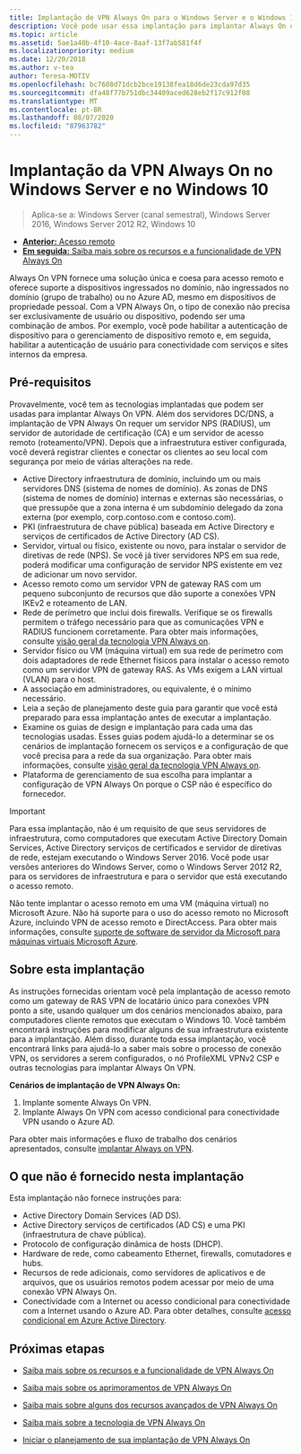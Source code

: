 ```yaml
---
title: Implantação de VPN Always On para o Windows Server e o Windows 10
description: Você pode usar essa implantação para implantar Always On conexões de rede virtual privada (VPN) para funcionários remotos usando o acesso remoto no Windows Server 2016 ou posterior e Always On perfis de VPN para computadores cliente com Windows 10.
ms.topic: article
ms.assetid: 5ae1a40b-4f10-4ace-8aaf-13f7ab581f4f
ms.localizationpriority: medium
ms.date: 12/20/2018
ms.author: v-tea
author: Teresa-MOTIV
ms.openlocfilehash: bc7608d71dcb2bce19138fea18d6de23cda97d35
ms.sourcegitcommit: dfa48f77b751dbc34409aced628eb2f17c912f08
ms.translationtype: MT
ms.contentlocale: pt-BR
ms.lasthandoff: 08/07/2020
ms.locfileid: "87963782"
---
```

# <a name="always-on-vpn-deployment-for-windows-server-and-windows-10"></a>Implantação da VPN Always On no Windows Server e no Windows 10

>Aplica-se a: Windows Server (canal semestral), Windows Server 2016, Windows Server 2012 R2, Windows 10

- [**Anterior:** Acesso remoto](../../../Remote-Access.md)<br>
- [**Em seguida:** Saiba mais sobre os recursos e a funcionalidade de VPN Always On](../../vpn-map-da.md)

Always On VPN fornece uma solução única e coesa para acesso remoto e oferece suporte a dispositivos ingressados no domínio, não ingressados no domínio (grupo de trabalho) ou no Azure AD, mesmo em dispositivos de propriedade pessoal. Com a VPN Always On, o tipo de conexão não precisa ser exclusivamente de usuário ou dispositivo, podendo ser uma combinação de ambos. Por exemplo, você pode habilitar a autenticação de dispositivo para o gerenciamento de dispositivo remoto e, em seguida, habilitar a autenticação de usuário para conectividade com serviços e sites internos da empresa.

## <a name="prerequisites"></a>Pré-requisitos

Provavelmente, você tem as tecnologias implantadas que podem ser usadas para implantar Always On VPN. Além dos servidores DC/DNS, a implantação de VPN Always On requer um servidor NPS (RADIUS), um servidor de autoridade de certificação (CA) e um servidor de acesso remoto (roteamento/VPN). Depois que a infraestrutura estiver configurada, você deverá registrar clientes e conectar os clientes ao seu local com segurança por meio de várias alterações na rede.

- Active Directory infraestrutura de domínio, incluindo um ou mais servidores DNS (sistema de nomes de domínio). As zonas de DNS (sistema de nomes de domínio) internas e externas são necessárias, o que pressupõe que a zona interna é um subdomínio delegado da zona externa (por exemplo, corp.contoso.com e contoso.com).
- PKI (infraestrutura de chave pública) baseada em Active Directory e serviços de certificados de Active Directory (AD CS).
- Servidor, virtual ou físico, existente ou novo, para instalar o servidor de diretivas de rede (NPS). Se você já tiver servidores NPS em sua rede, poderá modificar uma configuração de servidor NPS existente em vez de adicionar um novo servidor.
- Acesso remoto como um servidor VPN de gateway RAS com um pequeno subconjunto de recursos que dão suporte a conexões VPN IKEv2 e roteamento de LAN.
- Rede de perímetro que inclui dois firewalls.  Verifique se os firewalls permitem o tráfego necessário para que as comunicações VPN e RADIUS funcionem corretamente. Para obter mais informações, consulte [visão geral da tecnologia VPN Always on](../always-on-vpn-technology-overview.md).
- Servidor físico ou VM (máquina virtual) em sua rede de perímetro com dois adaptadores de rede Ethernet físicos para instalar o acesso remoto como um servidor VPN de gateway RAS. As VMs exigem a LAN virtual (VLAN) para o host.
- A associação em administradores, ou equivalente, é o mínimo necessário.
- Leia a seção de planejamento deste guia para garantir que você está preparado para essa implantação antes de executar a implantação.
- Examine os guias de design e implantação para cada uma das tecnologias usadas. Esses guias podem ajudá-lo a determinar se os cenários de implantação fornecem os serviços e a configuração de que você precisa para a rede da sua organização. Para obter mais informações, consulte [visão geral da tecnologia VPN Always on](../always-on-vpn-technology-overview.md).
- Plataforma de gerenciamento de sua escolha para implantar a configuração de VPN Always On porque o CSP não é específico do fornecedor.

>[!IMPORTANT]
>Para essa implantação, não é um requisito de que seus servidores de infraestrutura, como computadores que executam Active Directory Domain Services, Active Directory serviços de certificados e servidor de diretivas de rede, estejam executando o Windows Server 2016. Você pode usar versões anteriores do Windows Server, como o Windows Server 2012 R2, para os servidores de infraestrutura e para o servidor que está executando o acesso remoto.
>
>Não tente implantar o acesso remoto em uma VM (máquina virtual) no Microsoft Azure. Não há suporte para o uso do acesso remoto no Microsoft Azure, incluindo VPN de acesso remoto e DirectAccess. Para obter mais informações, consulte [suporte de software de servidor da Microsoft para máquinas virtuais Microsoft Azure](https://support.microsoft.com/help/2721672/microsoft-server-software-support-for-microsoft-azure-virtual-machines).

## <a name="about-this-deployment"></a>Sobre esta implantação

As instruções fornecidas orientam você pela implantação de acesso remoto como um gateway de RAS VPN de locatário único para conexões VPN ponto a site, usando qualquer um dos cenários mencionados abaixo, para computadores cliente remotos que executam o Windows 10. Você também encontrará instruções para modificar alguns de sua infraestrutura existente para a implantação. Além disso, durante toda essa implantação, você encontrará links para ajudá-lo a saber mais sobre o processo de conexão VPN, os servidores a serem configurados, o nó ProfileXML VPNv2 CSP e outras tecnologias para implantar Always On VPN.

**Cenários de implantação de VPN Always On:**

1. Implante somente Always On VPN.
2. Implante Always On VPN com acesso condicional para conectividade VPN usando o Azure AD.

Para obter mais informações e fluxo de trabalho dos cenários apresentados, consulte [implantar Always on VPN](always-on-vpn-deploy-deployment.md).

## <a name="what-isnt-provided-in-this-deployment"></a>O que não é fornecido nesta implantação

Esta implantação não fornece instruções para:

- Active Directory Domain Services (AD DS).
- Active Directory serviços de certificados (AD CS) e uma PKI (infraestrutura de chave pública).
- Protocolo de configuração dinâmica de hosts (DHCP).
- Hardware de rede, como cabeamento Ethernet, firewalls, comutadores e hubs.
- Recursos de rede adicionais, como servidores de aplicativos e de arquivos, que os usuários remotos podem acessar por meio de uma conexão VPN Always On.
- Conectividade com a Internet ou acesso condicional para conectividade com a Internet usando o Azure AD. Para obter detalhes, consulte [acesso condicional em Azure Active Directory](/azure/active-directory/active-directory-conditional-access-azure-portal).

## <a name="next-steps"></a>Próximas etapas

- [Saiba mais sobre os recursos e a funcionalidade de VPN Always On](../../vpn-map-da.md)

- [Saiba mais sobre os aprimoramentos de VPN Always On](../always-on-vpn-enhancements.md)

- [Saiba mais sobre alguns dos recursos avançados de VPN Always On](always-on-vpn-adv-options.md)

- [Saiba mais sobre a tecnologia de VPN Always On](../always-on-vpn-technology-overview.md)

- [Iniciar o planejamento de sua implantação de VPN Always On](always-on-vpn-deploy-deployment.md)

